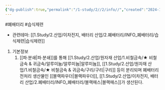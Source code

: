 ```yaml
---
{"dg-publish":true,"permalink":"/1-study/2//2/info//","created":"2024-11-20T21:02:27.595+09:00","updated":"2025-06-26T16:41:16.767+09:00"}
---
```


#폐배터리 #습식제련 

- 관련테마: [[1.Study/2.산업/이차전지, 배터리 산업/2.폐배터리/INFO_폐배터리/습식제련\|습식제련]]


1. 기본정보
	1. [[파∙분쇄\|파∙분쇄]]를 통해 [[1.Study/2.산업/원자재 산업/1.비철금속/★ 비철금속 & 귀금속/알루미늄/알루미늄\|알루미늄]], [[1.Study/2.산업/원자재 산업/1.비철금속/★ 비철금속 & 귀금속/구리/구리\|구리]] 등이 분리되며 폐배터리 전처리 생산물인 [[블랙파우더\|블랙파우더]], [[1.Study/2.산업/이차전지, 배터리 산업/2.폐배터리/INFO_폐배터리/블랙매스\|블랙매스]]가 생산된다.